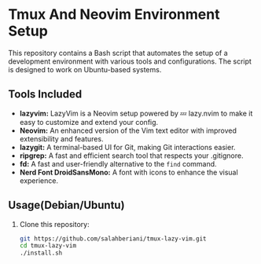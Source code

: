 # Tmux And Neovim Environment Setup

This repository contains a Bash script that automates the setup of a development environment with various tools and configurations. The script is designed to work on Ubuntu-based systems.

## Tools Included

- **lazyvim:** LazyVim is a Neovim setup powered by 💤 lazy.nvim to make it easy to customize and extend your config.
- **Neovim:** An enhanced version of the Vim text editor with improved extensibility and features.
- **lazygit:** A terminal-based UI for Git, making Git interactions easier.
- **ripgrep:** A fast and efficient search tool that respects your .gitignore.
- **fd:** A fast and user-friendly alternative to the `find` command.
- **Nerd Font DroidSansMono:** A font with icons to enhance the visual experience.

## Usage(Debian/Ubuntu)

1. Clone this repository:

   ```bash
   git https://github.com/salahberiani/tmux-lazy-vim.git
   cd tmux-lazy-vim
   ./install.sh
   ```
